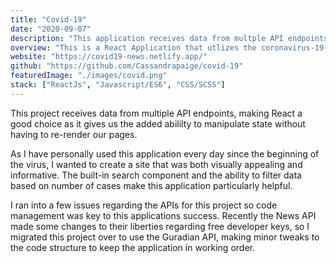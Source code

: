 ```yaml
---
title: "Covid-19"
date: "2020-09-07"
description: "This application receives data from multple API endpoints, allowing users to stay up-to-date with the latest stats and news stories regaring the Covid-19 virus."
overview: "This is a React Application that utlizes the coronavirus-19-api, as well as The Guardian API, allowing users to stay up-to-date with the latest stats and news stories regaring the Covid-19 virus."
website: "https://covid19-news.netlify.app/"
github: "https://github.com/Cassandrapaige/covid-19"
featuredImage: "./images/covid.png"
stack: ["ReactJs", "Javascript/ES6", "CSS/SCSS"]
---
```


This project receives data from multiple API endpoints, making React a good choice as it gives us the added abililty to manipulate state without having to re-render our pages.

<Title>Project Purpose</Title>

As I have personally used this application every day since the beginning of the virus, I wanted to create a site that was both visually appealing and informative. The built-in search component and the ability to filter data based on number of cases make this application particularly helpful.

<Title isPurple>Problems</Title>

I ran into a few issues regarding the APIs for this project so code management was key to this applications success. Recently the News API made some changes to their liberties regarding free developer keys, so I migrated this project over to use the Guradian API, making minor tweaks to the code structure to keep the application in working order.